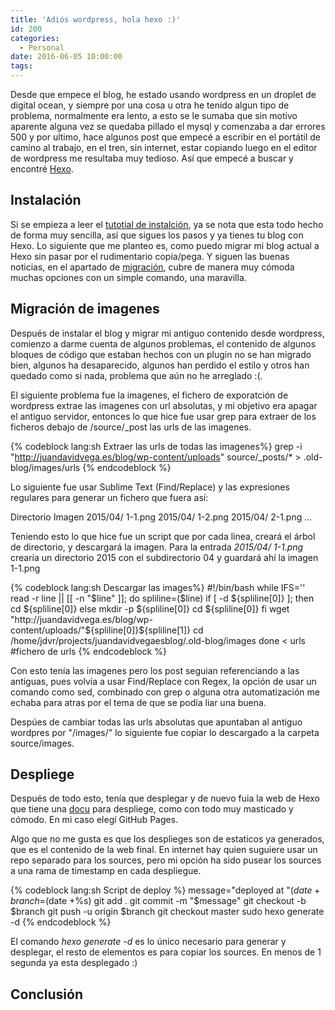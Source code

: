 ```yaml
---
title: 'Adiós wordpress, hola hexo :)'
id: 200
categories:
  - Personal
date: 2016-06-05 10:00:00
tags:
---
```


Desde que empece el blog, he estado usando wordpress en un droplet de digital ocean, y siempre por una cosa u otra he tenido algun tipo de problema, normalmente era lento, a esto se le sumaba que sin motivo aparente alguna vez se quedaba pillado el mysql y comenzaba a dar errores 500 y por ultimo, hace algunos post que empecé a escribir en el portátil de camino al trabajo, en el tren, sin internet, estar copiando luego en el editor de wordpress me resultaba muy tedioso. Así que empecé a buscar y encontré [Hexo](http://hexo.io).


<!-- more -->	

## Instalación

Si se empieza a leer el [tutotial de instalción](https://hexo.io/docs/setup.html), ya se nota que esta todo hecho de forma muy sencilla, así que sigues los pasos y ya tienes tu blog con Hexo. Lo siguiente que me planteo es, como puedo migrar mi blog actual a Hexo sin pasar por el rudimentario copia/pega. Y siguen las buenas noticias, en el apartado de [migración](https://hexo.io/docs/migration.html), cubre de manera muy cómoda muchas opciones con un simple comando, una maravilla.

## Migración de imagenes

Después de instalar el blog y migrar mi antiguo contenido desde wordpress, comienzo a darme cuenta de algunos problemas, el contenido de algunos bloques de código que estaban hechos con un plugin no se han migrado bien, algunos ha desaparecido, algunos han perdido el estilo y otros han quedado como si nada, problema que aún no he arreglado :(.

El siguiente problema fue la imagenes, el fichero de exporatción de wordpress extrae las imagenes con url absolutas, y mi objetivo era apagar el antiguo servidor, entonces lo que hice fue usar grep para extraer de los ficheros debajo de /source/_post las urls de las imagenes.

{% codeblock lang:sh Extraer las urls de todas las imagenes%}
	grep -i "http://juandavidvega.es/blog/wp-content/uploads"  source/_posts/* > .old-blog/images/urls
{% endcodeblock %}

Lo siguiente fue usar Sublime Text (Find/Replace) y las expresiones regulares para generar un fichero que fuera así:



Directorio 	Imagen
2015/04/ 	1-1.png 
2015/04/ 	1-2.png
2015/04/ 	2-1.png
...

Teniendo esto lo que hice fue un script que por cada linea, creará el árbol de directorio, y descargará la imagen. Para la entrada _2015/04/_ 	_1-1.png_ crearía un directorio 2015 con el subdirectorio 04 y guardará ahí la imagen 1-1.png

{% codeblock lang:sh Descargar las images%}
#!/bin/bash
while IFS='' read -r line || [[ -n "$line" ]]; do
   spliline=($line)
   if [ -d ${spliline[0]} ]; then 
      cd ${spliline[0]}
   else
      mkdir -p ${spliline[0]}
      cd ${spliline[0]}
   fi
   wget "http://juandavidvega.es/blog/wp-content/uploads/"${spliline[0]}${spliline[1]}
   cd /home/jdvr/projects/juandavidvegaesblog/.old-blog/images
done < urls #fichero de urls
{% endcodeblock %}

Con esto tenía las imagenes pero los post seguian referenciando a las antiguas, pues volvía a usar Find/Replace con Regex, la opción de usar un comando como sed, combinado con grep o alguna otra automatización me echaba para atras por el tema de que se podía liar una buena. 

Despúes de cambiar todas las urls absolutas que apuntaban al antiguo wordpres por "/images/" lo siguiente fue copiar lo descargado a la carpeta source/images.

## Despliege

Después de todo esto, tenía que desplegar y de nuevo fuia la web de Hexo que tiene una [docu](https://hexo.io/docs/deployment.html) para despliege, como con todo muy masticado y cómodo. En mi caso elegí GitHub Pages. 

Algo que no me gusta es que los desplieges son de estaticos ya generados, que es el contenido de la web final. En internet hay quien suguiere usar un repo separado para los sources, pero mi opción ha sido pusear los sources a una rama de timestamp en cada despliegue.

{% codeblock lang:sh Script de deploy %}
message="deployed at "$(date +%F) 
branch=$(date +%s) 
git add .
git commit -m "$message"
git checkout -b $branch
git push -u origin $branch
git checkout master
sudo hexo generate -d
{% endcodeblock %}

El comando *hexo generate -d* es lo único necesario para generar y desplegar, el resto de elementos es para copiar los sources. En menos de 1 segunda ya esta desplegado :)

## Conclusión

